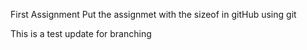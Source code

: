  First Assignment
Put the assignmet with the sizeof in gitHub using git


This is a test update for branching




